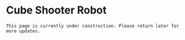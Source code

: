 # Cube Shooter Robot

```{admonition} Under Construction
This page is currently under construction. Please return later for more updates.
```